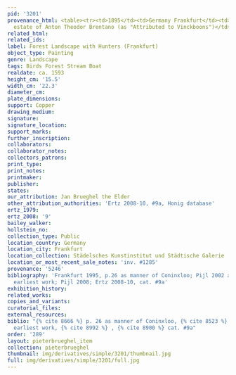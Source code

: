 ```yaml
---
pid: '3201'
provenance_html: <table><tr><td>1895</td><td>Germany Frankfurt</td><td>Gift from the
  estate of Anton Theodor Brentano (as "Attributed to Vinckboons")</td></tr></table>
related_html: 
related_ids: 
label: Forest Landscape with Hunters (Frankfurt)
object_type: Painting
genre: Landscape
tags: Birds Forest Stream Boat
realdate: ca. 1593
height_cm: '15.5'
width_cm: '22.3'
diameter_cm: 
plate_dimensions: 
support: Copper
drawing_medium: 
signature: 
signature_location: 
support_marks: 
further_inscription: 
collaborators: 
collaborator_notes: 
collectors_patrons: 
print_type: 
print_notes: 
printmaker: 
publisher: 
states: 
our_attribution: Jan Brueghel the Elder
other_attribution_authorities: 'Ertz 2008-10, #9a, Honig database'
ertz_1979: 
ertz_2008: '9'
bailey_walker: 
hollstein_no: 
collection_type: Public
location_country: Germany
location_city: Frankfurt
location_collection: Städelsches Kunstinstitut und Städtische Galerie
location_or_most_recent_sale_notes: 'inv. #1285'
provenance: '5246'
bibliography: 'Frankfurt 1995, p.26 as manner of Coninxloo; Pijl 2002 as Brueghel&apos;s
  earliest work; Pijl 2008; Ertz 2008-10, cat. #9a'
exhibition_history: 
related_works: 
copies_and_variants: 
curatorial_files: 
external_resources: 
biblio: "{% cite 8666 %} p. 26 as manner of Coninxloo, {% cite 8523 %} as Brueghel's
  earliest work, {% cite 8992 %} , {% cite 8900 %} cat. #9a"
order: '289'
layout: pieterbrueghel_item
collection: pieterbrueghel
thumbnail: img/derivatives/simple/3201/thumbnail.jpg
full: img/derivatives/simple/3201/full.jpg
---
```

